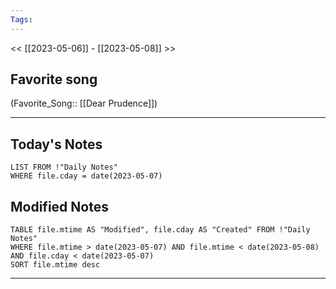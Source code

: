 ```yaml
---
Tags:
---
```

<< [[2023-05-06]] - [[2023-05-08]] >>
## Favorite song
(Favorite_Song:: [[Dear Prudence]])

___
## Today's Notes
```dataview
LIST FROM !"Daily Notes"
WHERE file.cday = date(2023-05-07)
```
## Modified Notes
```dataview
TABLE file.mtime AS "Modified", file.cday AS "Created" FROM !"Daily Notes" 
WHERE file.mtime > date(2023-05-07) AND file.mtime < date(2023-05-08) AND file.cday < date(2023-05-07)
SORT file.mtime desc
```
___
